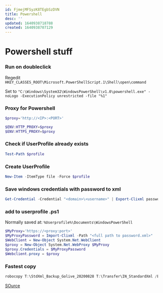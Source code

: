 ```yaml
---
id: FjmejMFSyzK8TEgbSzDVN
title: Powershell
desc: ''
updated: 1640938718788
created: 1640938707129
---
```


# Powershell stuff

### Run on doubleclick
Regedit
`HKEY_CLASSES_ROOT\Microsoft.PowerShellScript.1\Shell\open\command`

Set to
`"C:\Windows\System32\WindowsPowerShell\v1.0\powershell.exe" -noLogo -ExecutionPolicy unrestricted -file "%1"`


### Proxy for Powershell
```powershell
$proxy='http://<IP>:<PORT>'

$ENV:HTTP_PROXY=$proxy 
$ENV:HTTPS_PROXY=$proxy
```

### Check if UserProfile already exists
```powershell
Test-Path $profile
```

### Create UserProfile
```powershell
New-Item -ItemType file -Force $profile
```

### Save windows credentials with password to xml
```powershell
Get-Credential -Credential "<domain>\<username>" | Export-Clixml password.xml
```

### add to userprofile .ps1
Normally saved at: ```%Userprofile%\Documents\WindowsPowerShell```

```powershell
$MyProxy='https://<proxy:port>'
$MyProxyPassword = Import-Clixml -Path "<full path to password.xml>"
$WebClient = New-Object System.Net.WebClient
$proxy = New-Object System.Net.WebProxy $MyProxy
$proxy.Credentials = $MyProxyPassword
$Webclient.proxy = $proxy
```


### Fastest copy

```powershell
robocopy T:\StdXml_Backup_Golive_20200828 T:\Transfer\IN_StandardXml /E /Z /ZB /R:5 /W:5 /TBD /NP /V /MT:16
```
[SOurce](https://pureinfotech.com/robocopy-transfer-files-fast-network-windows-10/)
